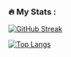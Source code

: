 <!--
### Hi there 👋
-->

### :fire: My Stats : 

[![GitHub Streak](https://github-readme-stats.vercel.app/api?username=federicobaldini&count_private=true&show_icons=true&theme=dark&background=000000)](https://git.io/streak-stats)

[![Top Langs](https://github-readme-stats.vercel.app/api/top-langs/?username=federicobaldini&layout=compact&theme=vision-friendly-dark)](https://github.com/anuraghazra/github-readme-stats)

<!--
**federicobaldini/federicobaldini** is a ✨ _special_ ✨ repository because its `README.md` (this file) appears on your GitHub profile.

Here are some ideas to get you started:

- 🔭 I’m currently working on ...
- 🌱 I’m currently learning ...
- 👯 I’m looking to collaborate on ...
- 🤔 I’m looking for help with ...
- 💬 Ask me about ...
- 📫 How to reach me: ...
- 😄 Pronouns: ...
- ⚡ Fun fact: ...
-->
